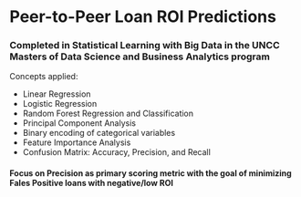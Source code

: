 # Peer-to-Peer Loan ROI Predictions
### Completed in Statistical Learning with Big Data in the UNCC Masters of Data Science and Business Analytics program

Concepts applied:
- Linear Regression
- Logistic Regression
- Random Forest Regression and Classification
- Principal Component Analysis
- Binary encoding of categorical variables
- Feature Importance Analysis
- Confusion Matrix: Accuracy, Precision, and Recall
#### Focus on Precision as primary scoring metric with the goal of minimizing Fales Positive loans with negative/low ROI
